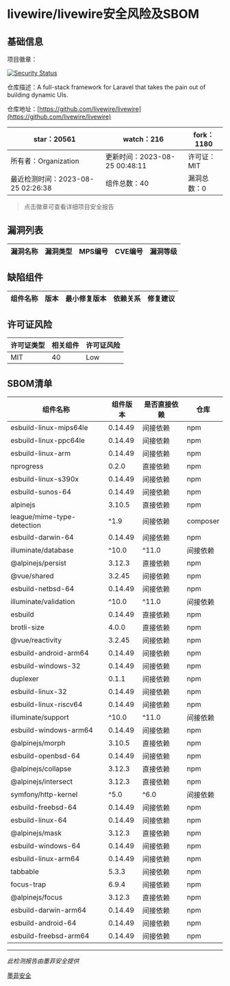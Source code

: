 # livewire/livewire安全风险及SBOM

## 基础信息

项目徽章：

[![Security Status](https://www.murphysec.com/platform3/v31/badge/1694777755643502592.svg)](https://www.murphysec.com/console/report/1692967165772980224/1694777755643502592)

仓库描述：A full-stack framework for Laravel that takes the pain out of building dynamic UIs.

仓库地址：[https://github.com/livewire/livewire](https://github.com/livewire/livewire)

| star：20561 | watch：216 | fork：1180 |
| ----------- | -------------- | ------------ |
| 所有者：Organization | 更新时间：2023-08-25 00:48:11 | 许可证：MIT |
| 最近检测时间：2023-08-25 02:26:38 | 组件总数：40 | 漏洞总数：0 |

> 点击徽章可查看详细项目安全报告



## 漏洞列表

| 漏洞名称 | 漏洞类型 | MPS编号 | CVE编号 | 漏洞等级 |
| ------- | ------ | ------- | ------ | ----- |





## 缺陷组件

| 组件名称 | 版本 | 最小修复版本 | 依赖关系 | 修复建议 |
| -------- | ---- | ------------ | -------- | -------- |





## 许可证风险

| 许可证类型 | 相关组件 | 许可证风险 |
| ---------- | -------- | ---------- |
|MIT|40|Low|




## SBOM清单

| 组件名称 | 组件版本 | 是否直接依赖 | 仓库 |
| -------- | -------- | ------------ | ---- |
|esbuild-linux-mips64le|0.14.49|间接依赖|npm|
|esbuild-linux-ppc64le|0.14.49|间接依赖|npm|
|esbuild-linux-arm|0.14.49|间接依赖|npm|
|nprogress|0.2.0|直接依赖|npm|
|esbuild-linux-s390x|0.14.49|间接依赖|npm|
|esbuild-sunos-64|0.14.49|间接依赖|npm|
|alpinejs|3.10.5|直接依赖|npm|
|league/mime-type-detection|^1.9|间接依赖|composer|
|esbuild-darwin-64|0.14.49|间接依赖|npm|
|illuminate/database|^10.0|^11.0|间接依赖|composer|
|@alpinejs/persist|3.12.3|直接依赖|npm|
|@vue/shared|3.2.45|间接依赖|npm|
|esbuild-netbsd-64|0.14.49|间接依赖|npm|
|illuminate/validation|^10.0|^11.0|间接依赖|composer|
|esbuild|0.14.49|直接依赖|npm|
|brotli-size|4.0.0|直接依赖|npm|
|@vue/reactivity|3.2.45|间接依赖|npm|
|esbuild-android-arm64|0.14.49|间接依赖|npm|
|esbuild-windows-32|0.14.49|间接依赖|npm|
|duplexer|0.1.1|间接依赖|npm|
|esbuild-linux-32|0.14.49|间接依赖|npm|
|esbuild-linux-riscv64|0.14.49|间接依赖|npm|
|illuminate/support|^10.0|^11.0|间接依赖|composer|
|esbuild-windows-arm64|0.14.49|间接依赖|npm|
|@alpinejs/morph|3.10.5|直接依赖|npm|
|esbuild-openbsd-64|0.14.49|间接依赖|npm|
|@alpinejs/collapse|3.12.3|直接依赖|npm|
|@alpinejs/intersect|3.12.3|直接依赖|npm|
|symfony/http-kernel|^5.0|^6.0|间接依赖|composer|
|esbuild-freebsd-64|0.14.49|间接依赖|npm|
|esbuild-linux-64|0.14.49|间接依赖|npm|
|@alpinejs/mask|3.12.3|直接依赖|npm|
|esbuild-windows-64|0.14.49|间接依赖|npm|
|esbuild-linux-arm64|0.14.49|间接依赖|npm|
|tabbable|5.3.3|间接依赖|npm|
|focus-trap|6.9.4|间接依赖|npm|
|@alpinejs/focus|3.12.3|直接依赖|npm|
|esbuild-darwin-arm64|0.14.49|间接依赖|npm|
|esbuild-android-64|0.14.49|间接依赖|npm|
|esbuild-freebsd-arm64|0.14.49|间接依赖|npm|


------

*此检测报告由墨菲安全提供*

[墨菲安全](www.murphysec.com)